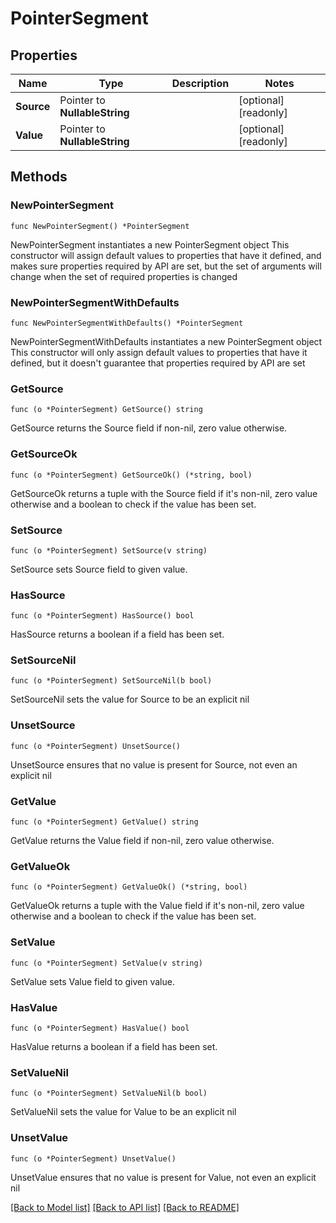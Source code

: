 # PointerSegment

## Properties

Name | Type | Description | Notes
------------ | ------------- | ------------- | -------------
**Source** | Pointer to **NullableString** |  | [optional] [readonly] 
**Value** | Pointer to **NullableString** |  | [optional] [readonly] 

## Methods

### NewPointerSegment

`func NewPointerSegment() *PointerSegment`

NewPointerSegment instantiates a new PointerSegment object
This constructor will assign default values to properties that have it defined,
and makes sure properties required by API are set, but the set of arguments
will change when the set of required properties is changed

### NewPointerSegmentWithDefaults

`func NewPointerSegmentWithDefaults() *PointerSegment`

NewPointerSegmentWithDefaults instantiates a new PointerSegment object
This constructor will only assign default values to properties that have it defined,
but it doesn't guarantee that properties required by API are set

### GetSource

`func (o *PointerSegment) GetSource() string`

GetSource returns the Source field if non-nil, zero value otherwise.

### GetSourceOk

`func (o *PointerSegment) GetSourceOk() (*string, bool)`

GetSourceOk returns a tuple with the Source field if it's non-nil, zero value otherwise
and a boolean to check if the value has been set.

### SetSource

`func (o *PointerSegment) SetSource(v string)`

SetSource sets Source field to given value.

### HasSource

`func (o *PointerSegment) HasSource() bool`

HasSource returns a boolean if a field has been set.

### SetSourceNil

`func (o *PointerSegment) SetSourceNil(b bool)`

 SetSourceNil sets the value for Source to be an explicit nil

### UnsetSource
`func (o *PointerSegment) UnsetSource()`

UnsetSource ensures that no value is present for Source, not even an explicit nil
### GetValue

`func (o *PointerSegment) GetValue() string`

GetValue returns the Value field if non-nil, zero value otherwise.

### GetValueOk

`func (o *PointerSegment) GetValueOk() (*string, bool)`

GetValueOk returns a tuple with the Value field if it's non-nil, zero value otherwise
and a boolean to check if the value has been set.

### SetValue

`func (o *PointerSegment) SetValue(v string)`

SetValue sets Value field to given value.

### HasValue

`func (o *PointerSegment) HasValue() bool`

HasValue returns a boolean if a field has been set.

### SetValueNil

`func (o *PointerSegment) SetValueNil(b bool)`

 SetValueNil sets the value for Value to be an explicit nil

### UnsetValue
`func (o *PointerSegment) UnsetValue()`

UnsetValue ensures that no value is present for Value, not even an explicit nil

[[Back to Model list]](../README.md#documentation-for-models) [[Back to API list]](../README.md#documentation-for-api-endpoints) [[Back to README]](../README.md)


